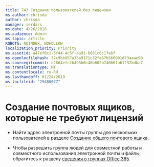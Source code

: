 ```yaml
---
title: 743 Создание пользователей без лицензии
ms.author: chrisda
author: chrisda
manager: serdars
ms.date: 4/26/2018
ms.audience: Admin
ms.topic: article
ROBOTS: NOINDEX, NOFOLLOW
localization_priority: Priority
ms.assetid: a47ef0c1-5f44-4c5f-aa91-b681c0c17ebf
ms.openlocfilehash: 32c9bb857a38a9171c32fe67b566001d73aaae90
ms.sourcegitcommit: e2864efcfb493b6e46b662b746661a61232bdba7
ms.translationtype: MT
ms.contentlocale: ru-RU
ms.lasthandoff: 01/24/2019
ms.locfileid: "29486077"
---
```

# <a name="create-mailboxes-that-dont-require-licenses"></a>Создание почтовых ящиков, которые не требуют лицензий

- Найти адрес электронной почты группы для нескольких пользователей в разделе [Создание общего почтового ящика](https://support.office.com/article/871a246d-3acd-4bba-948e-5de8be0544c9).
    
- Чтобы разрешить группа людей для совместной работы и совместного использования электронной почты и файлы, обратитесь к разделу [сведения о группах Office 365](https://support.office.com/article/b565caa1-5c40-40ef-9915-60fdb2d97fa2).
    

